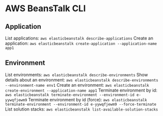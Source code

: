 # AWS BeansTalk CLI

## Application
List applications: `aws elasticbeanstalk describe-applications`
Create an application: `aws elasticbeanstalk create-application --application-name app1`

## Environment
List environments: `aws elasticbeanstalk describe-environments`
Show details about an environment: `aws elasticbeanstalk describe-environments --environment-name env1`
Create an environment: `aws elasticbeanstalk create-environment --application-name app1`
Terminate environment by id: `aws elasticbeanstalk terminate-environment --environment-id e-yywqfjewm9`
Terminate environment by id (force): `aws elasticbeanstalk terminate-environment --environment-id e-yywqfjewm9 --force-terminate`
List solution stacks: `aws elasticbeanstalk list-available-solution-stacks`
